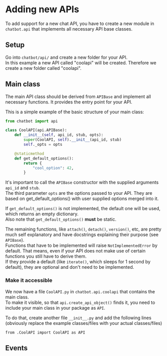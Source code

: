 # Adding new APIs

To add support for a new chat API, you have to create a new module in `chatbot.api` that implements all necessary API base classes.

## Setup

Go into `chatbot/api/` and create a new folder for your API.<br>
In this example a new API called "coolapi" will be created. Therefore we create a new folder called "coolapi".

## Main class

The main API class should be derived from `APIBase` and implement all necessary functions. It provides the entry point for your API.<br>


This is a simple example of the basic structure of your main class:

```python
from chatbot import api

class CoolAPI(api.APIBase):
    def __init__(self, api_id, stub, opts):
        super(CoolAPI, self).__init__(api_id, stub)
        self._opts = opts

    @staticmethod
    def get_default_options():
        return {
            "cool_option": 42,
        }
```

It's important to call the `APIBase` constructor with the supplied arguments `api_id` and `stub`.<br>
The third parameter `opts` are the options passed to your API. They are based on get_default_options() with user supplied options merged into it.

If `get_default_options()` is not implemented, the default one will be used, which returns an empty dictionary.<br>
Also note that `get_default_options()` **must** be static.

The remaining functions, like `attach()`, `detach()`, `version()`, etc, are pretty much self explanatory and have docstrings explaining their purpose (see `APIBase`).<br>
Functions that have to be implemented will raise `NotImplementedError` by default. That means, even if your API does not make use of certain functions you still have to derive them.<br>
If they provide a default (like `iterate()`, which sleeps for 1 second by default), they are optional and don't need to be implemented.

### Make it accessible
We now have a file `CoolAPI.py` in `chatbot.api.coolapi` that contains the main class.<br>
To make it visible, so that `api.create_api_object()` finds it, you need to include your main class in your package as `API`.

To do that, create another file `__init__.py` and add the following lines (obviously replace the example classes/files with your actual classes/files)

```
from .CoolAPI import CoolAPI as API
```

## Events


